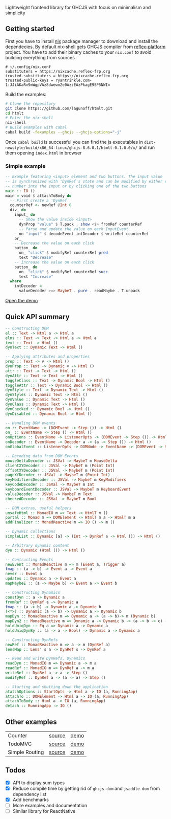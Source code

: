 
Lightweight frontend library for GHCJS with focus on minimalism and
simplicity

## Getting started

First you have to install [nix](https://nixos.org/download.html)
package manager to download and install the dependecies. By default
nix-shell gets GHCJS compiler from
[reflex-platform](https://github.com/reflex-frp/reflex-platform)
project. You have to add their binary caches to your `nix.conf` to
avoid building everything from sources

```
# ~/.config/nix.conf
substituters = https://nixcache.reflex-frp.org
trusted-substituters = https://nixcache.reflex-frp.org
trusted-public-keys = ryantrinkle.com-1:JJiAKaRv9mWgpVAz8dwewnZe0AzzEAzPkagE9SP5NWI=
```

Build the examples:
```sh
# Clone the repository
git clone https://github.com/lagunoff/htmlt.git
cd htmlt
# Enter the nix-shell
nix-shell
# Build examples with cabal
cabal build -fexamples --ghcjs --ghcjs-options="-j"
```
Once `cabal build` is successful you can find the js executables in
`dist-newstyle/build/x86_64-linux/ghcjs-8.6.0.1/htmlt-0.1.0.0/x/` and run them opening `index.html` in browser

### Simple example

```haskell
-- Example featuring <input> element and two buttons. The input value
-- is synchronized with 'DynRef's state and can be modified by either entering a
-- number into the input or by clicking one of the two buttons
main :: IO ()
main = void $ attachToBody do
  -- First create a 'DynRef
  counterRef <- newRef @Int 0
  div_ do
    input_ do
      -- Show the value inside <input>
      dynProp "value" $ T.pack . show <$> fromRef counterRef
      -- Parse and update the value on each InputEvent
      on "input" $ decodeEvent intDecoder $ writeRef counterRef
    br_
    -- Decrease the value on each click
    button_ do
      on_ "click" $ modifyRef counterRef pred
      text "Decrease"
    -- Increase the value on each click
    button_ do
      on_ "click" $ modifyRef counterRef succ
      text "Increase"
  where
    intDecoder =
      valueDecoder >=> MaybeT . pure . readMaybe . T.unpack

```
[Open the demo](https://lagunoff.github.io/htmlt-counter/)

## Quick API summary

```hs
-- Constructing DOM
el :: Text -> Html a -> Html a
elns :: Text -> Text -> Html a -> Html a
text :: Text -> Html ()
dynText :: Dynamic Text -> Html ()

-- Applying attributes and properties
prop :: Text -> v -> Html ()
dynProp :: Text -> Dynamic v -> Html ()
attr :: Text -> Text -> Html ()
dynAttr :: Text -> Text -> Html ()
toggleClass :: Text -> Dynamic Bool -> Html ()
toggleAttr :: Text -> Dynamic Bool -> Html ()
dynStyle :: Text -> Dynamic Text -> Html ()
dynStyles :: Dynamic Text -> Html ()
dynValue :: Dynamic Text -> Html ()
dynClass :: Dynamic Text -> Html ()
dynChecked :: Dynamic Bool -> Html ()
dynDisabled :: Dynamic Bool -> Html ()

-- Handling DOM events
on :: EventName -> (DOMEvent -> Step ()) -> Html ()
on_ :: EventName -> Step () -> Html ()
onOptions :: EventName -> ListenerOpts -> (DOMEvent -> Step ()) -> Html ()
onDecoder :: EventName -> Decoder a -> (a -> Step ()) -> Html ()
onGlobalEvent :: ListenerOpts -> DOMNode -> EventName -> (DOMEvent -> Step ()) -> Html ()

-- Decoding data from DOM Events
mouseDeltaDecoder :: JSVal -> MaybeT m MouseDelta
clientXYDecoder :: JSVal -> MaybeT m (Point Int)
offsetXYDecoder :: JSVal -> MaybeT m (Point Int)
pageXYDecoder :: JSVal -> MaybeT m (Point Int)
keyModifiersDecoder :: JSVal -> MaybeT m KeyModifiers
keyCodeDecoder :: JSVal -> MaybeT m Int
keyboardEventDecoder :: JSVal -> MaybeT m KeyboardEvent
valueDecoder :: JSVal -> MaybeT m Text
checkedDecoder :: JSVal -> MaybeT m Bool

-- DOM extras, useful helpers
unsafeHtml :: MonadIO m => Text -> HtmlT m ()
portal :: Monad m => DOMElement -> HtmlT m a -> HtmlT m a
addFinalizer :: MonadReactive m => IO () -> m ()

-- Dynamic collections
simpleList :: Dynamic [a] -> (Int -> DynRef a -> Html ()) -> Html ()

-- Arbitrary dynamic content
dyn :: Dynamic (Html ()) -> Html ()

-- Contructing Events
newEvent :: MonadReactive m => m (Event a, Trigger a)
fmap :: (a -> b) -> Event a -> Event a
never :: Event a
updates :: Dynamic a -> Event a
mapMaybeE :: (a -> Maybe b) -> Event a -> Event b

-- Constructing Dynamics
constDyn :: a -> Dynamic a
fromRef :: DynRef a -> Dynamic a
fmap :: (a -> b) -> Dynamic a -> Dynamic b
(<*>) :: Dynamic (a -> b) -> Dynamic a -> Dynamic b
mapDyn :: MonadReactive m => Dynamic a -> (a -> b)-> m (Dynamic b)
mapDyn2 :: MonadReactive m => Dynamic a -> Dynamic b -> (a -> b -> c) -> m (Dynamic c)
holdUniqDyn :: Eq a => Dynamic a -> Dynamic a
holdUniqDynBy :: (a -> a -> Bool) -> Dynamic a -> Dynamic a

-- Constructing DynRefs
newRef :: MonadReactive m => a -> m (DynRef a)
lensMap :: Lens' s a -> DynRef s -> DynRef a

-- Read and write DynRefs, Dynamics
readDyn :: MonadIO m => Dynamic a -> m a
readRef :: MonadIO m => DynRef a -> m a
writeRef :: DynRef a -> a -> Step ()
modifyRef :: DynRef a -> (a -> a) -> Step ()

-- Starting and shutting down the application
atatchOptions :: StartOpts -> Html a -> IO (a, RunningApp)
attachTo :: DOMElement -> Html a -> IO (a, RunningApp)
attachToBody :: Html a -> IO (a, RunningApp)
detach :: RunningApp -> IO ()
```

## Other examples

<table>
  <tbody>
    <tr>
      <td>Counter</td>
      <td><a href=./examples/counter/counter.hs target=_blank>source</a></td>
      <td><a href=https://lagunoff.github.io/htmlt-counter/ target=_blank>demo<a></td>
    </tr>
    <tr>
      <td>TodoMVC</td>
      <td><a href=./examples/todomvc/todomvc.hs target=_blank>source</a></td>
      <td><a href=https://lagunoff.github.io/htmlt-todomvc/ target=_blank>demo<a></td>
    </tr>
    <tr>
      <td>Simple Routing</td>
      <td><a href=./examples/simple-routing/simple-routing.hs target=_blank>source</a></td>
      <td><a href=https://lagunoff.github.io/htmlt-simple-routing/ target=_blank>demo<a></td>
    </tr>
  </tbody>
</table>

## Todos
 - [x] API to display sum types
 - [x] Reduce compile time by getting rid of `ghcjs-dom` and
       `jsaddle-dom` from dependency list
 - [x] Add benchmarks
 - [ ] More examples and documentation
 - [ ] Similar library for ReactNative
